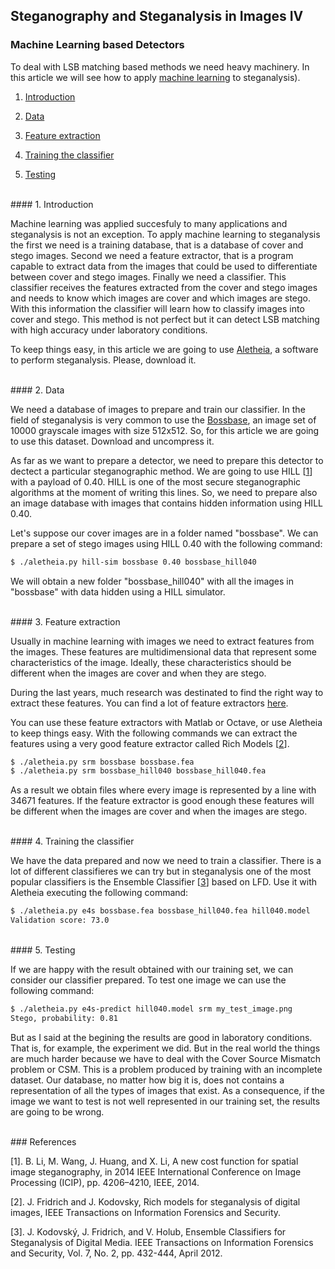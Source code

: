 ## Steganography and Steganalysis in Images IV

### Machine Learning based Detectors

To deal with LSB matching based methods we need heavy machinery. In this article we will see how to apply [machine learning](https://en.wikipedia.org/wiki/Machine_learning) to steganalysis).

1. [Introduction](#1-introduction)

2. [Data](#2-data)

3. [Feature extraction](#3-feature-extraction)

4. [Training the classifier](#4-training-the-classifier)

5. [Testing](#5-testing)


<br>
#### 1. Introduction

Machine learning was applied succesfuly to many applications and steganalysis is not an exception. To apply machine learning to steganalysis the first we need is a training database, that is a database of cover and stego images. Second we need a feature extractor, that is a program capable to extract data from the images that could be used to differentiate between cover and stego images. Finally we need a classifier. This classifier receives the features extracted from the cover and stego images and needs to know which images are cover and which images are stego. With this information the classifier will learn how to classify images into cover and stego. This method is not perfect but it can detect LSB matching with high accuracy under laboratory conditions. 

To keep things easy, in this article we are going to use [Aletheia](https://github.com/daniellerch/aletheia), a software to perform steganalysis. Please, download it.

<br>
#### 2. Data

We need a database of images to prepare and train our classifier. In the field of steganalysis is very common to use the [Bossbase](http://dde.binghamton.edu/download/ImageDB/BOSSbase_1.01.zip), an image set of 10000 grayscale images with size 512x512. So, for this article we are going to use this dataset. Download and uncompress it.

As far as we want to prepare a detector, we need to prepare this detector to dectect a particular steganographic method. We are going to use HILL [[1](#references)] with a payload of 0.40. HILL is one of the most secure steganographic algorithms at the moment of writing this lines. So, we need to prepare also an image database with images that contains hidden information using HILL 0.40.

Let's suppose our cover images are in a folder named "bossbase". We can prepare a set of stego images using HILL 0.40 with the following command:

```bash
$ ./aletheia.py hill-sim bossbase 0.40 bossbase_hill040 
```

We will obtain a new folder "bossbase_hill040" with all the images in "bossbase" with data hidden using a HILL simulator.


<br>
#### 3. Feature extraction

Usually in machine learning with images we need to extract features from the images. These features are multidimensional data that represent some characteristics of the image. Ideally, these characteristics should be different when the images are cover and when they are stego.

During the last years, much research was destinated to find the right way to extract these features. You can find a lot of feature extractors [here](http://dde.binghamton.edu/download/feature_extractors/).

You can use these feature extractors with Matlab or Octave, or use Aletheia to keep things easy. With the following commands we can extract the features using a very good feature extractor called Rich Models [[2](#references)].

```bash
$ ./aletheia.py srm bossbase bossbase.fea 
$ ./aletheia.py srm bossbase_hill040 bossbase_hill040.fea
```

As a result we obtain files where every image is represented by a line with 34671 features. If the feature extractor is good enough these features will be different when the images are cover and when the images are stego.  


<br>
#### 4. Training the classifier

We have the data prepared and now we need to train a classifier.  There is a lot of different classifieres we can try but in steganalysis one of the most popular classifiers is the Ensemble Classifier [[3](#references)] based on LFD. Use it with Aletheia executing the following command:

```bash
$ ./aletheia.py e4s bossbase.fea bossbase_hill040.fea hill040.model
Validation score: 73.0

```

<br>
#### 5. Testing

If we are happy with the result obtained with our training set, we can consider our classifier prepared. To test one image we can use the following command:

```bash
$ ./aletheia.py e4s-predict hill040.model srm my_test_image.png
Stego, probability: 0.81

```
But as I said at the begining the results are good in laboratory conditions. That is, for example, the experiment we did. But in the real world the things are much harder because we have to deal with the Cover Source Mismatch problem or CSM. This is a problem produced by training with an incomplete dataset. Our database, no matter how big it is, does not contains a representation of all the types of images that exist. As a consequence, if the image we want to test is not well represented in our training set, the results are going to be wrong. 





<br>
### References

[1]. B. Li, M. Wang, J. Huang, and X. Li, A new cost function for spatial image steganography, in 2014 IEEE International Conference on Image Processing (ICIP), pp. 4206–4210, IEEE, 2014.

[2]. J. Fridrich and J. Kodovsky, Rich models for steganalysis of digital images, IEEE Transactions on Information Forensics and Security.

[3]. J. Kodovský, J. Fridrich, and V. Holub, Ensemble Classifiers for Steganalysis of Digital Media. IEEE Transactions on Information Forensics and Security, Vol. 7, No. 2, pp. 432-444, April 2012. 







